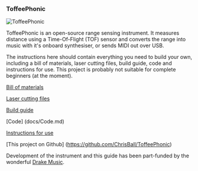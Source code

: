 ### ToffeePhonic

![](https://chrisball.github.io/ToffeePhonic/docs/img/000.jpg "ToffeePhonic")

ToffeePhonic is an open-source range sensing instrument. It measures distance using a Time-Of-Flight (TOF) sensor and converts the range into music with it's onboard synthesiser, or sends MIDI out over USB.

The instructions here should contain everything you need to build your own, including a bill of materials, laser cutting files, build guide, code and instructions for use. This project is probably not suitable for complete beginners (at the moment).

[Bill of materials](docs/BOM.md)

[Laser cutting files](docs/LaserFiles.md)

[Build guide](docs/Build.md)

[Code] (docs/Code.md)

[Instructions for use](docs/Instructions.md)

[This project on Github] (https://github.com/ChrisBall/ToffeePhonic)

Development of the instrument and this guide has been part-funded by the wonderful [Drake Music](http://www.drakemusic.org/).


